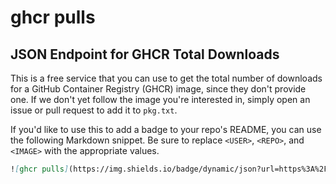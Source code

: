 # ghcr pulls

## JSON Endpoint for GHCR Total Downloads

This is a free service that you can use to get the total number of downloads for a GitHub Container Registry (GHCR) image, since they don't provide one. If we don't yet follow the image you're interested in, simply open an issue or pull request to add it to `pkg.txt`.

If you'd like to use this to add a badge to your repo's README, you can use the following Markdown snippet. Be sure to replace `<USER>`, `<REPO>`, and `<IMAGE>` with the appropriate values.

```markdown
![ghcr pulls](https://img.shields.io/badge/dynamic/json?url=https%3A%2F%2Fraw.githubusercontent.com%2Fipitio%2Fghcr-pulls%2Fmaster%2Findex.json&query=%24%5B%3F(%40.owner%3D%3D%22<USER>%22%20%26%26%20%40.repo%3D%3D%22<REPO>%22%20%26%26%20%40.image%3D%3D%22<IMAGE>%22)%5D.pulls)
```
